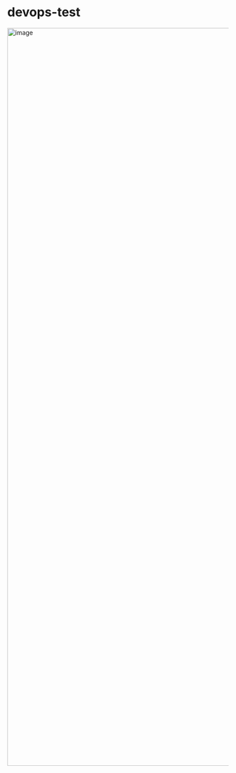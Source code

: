 # devops-test



<img width="1680" alt="image" src="https://user-images.githubusercontent.com/113909107/191311733-bfe51ee9-3901-4e28-b5f4-b4275df02029.png">
